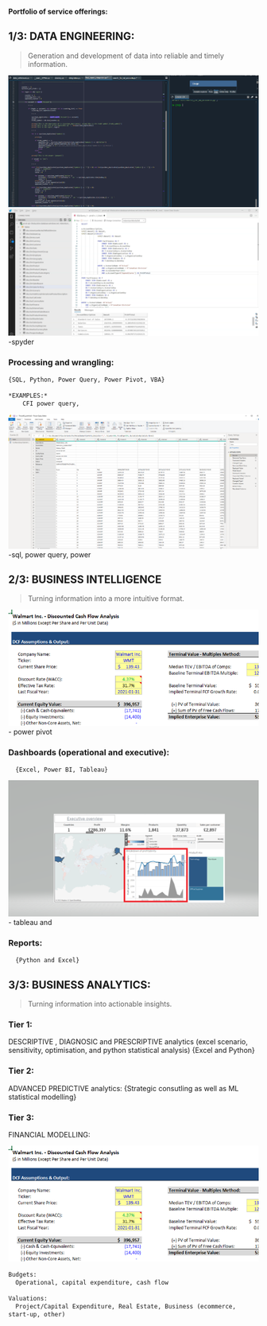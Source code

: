 
**Portfolio of service offerings:**

## 1/3: DATA ENGINEERING:
> Generation and development of data into reliable and timely information.

![](/images/Spyder.png)
![](/images/SQL_i.PNG)    -spyder
    
### Processing and wrangling:
    {SQL, Python, Power Query, Power Pivot, VBA}
    
    *EXAMPLES:*
        CFI power query, 
 ![](/images/PowerQuery_i.PNG) -sql, power query, power
        
## 2/3: BUSINESS INTELLIGENCE
> Turning information into a more intuitive format.

![](/images/Capture.PNG) - power pivot 

### Dashboards (operational and executive):
      {Excel, Power BI, Tableau}
      
![](/images/screenshot.png) - tableau and 
  
### Reports:
      {Python and Excel}
      
## 3/3:  BUSINESS ANALYTICS: 
> Turning information into actionable insights.

### Tier 1:
  DESCRIPTIVE , DIAGNOSIC and PRESCRIPTIVE analytics (excel scenario, sensitivity, optimisation, and python statistical analysis)
   {Excel and Python}
### Tier 2:
  ADVANCED PREDICTIVE analytics: 
    {Strategic consutling as well as ML statistical modelling} 
### Tier 3: 
   FINANCIAL MODELLING:  
  
  ![](/images/Capture.PNG)
  
    Budgets:  
      Operational, capital expenditure, cash flow 
    
    Valuations: 
      Project/Capital Expenditure, Real Estate, Business (ecommerce, start-up, other) 
      

